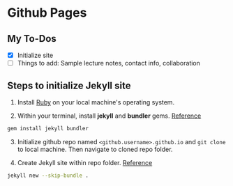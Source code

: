 # Github Pages

## My To-Dos

- [x] Initialize site
- [ ] Things to add: Sample lecture notes, contact info, collaboration

## Steps to initialize Jekyll site

1. Install [Ruby](http://jekyllrb.com/docs/installation/) on your local machine's operating system.

2. Within your terminal, install **jekyll** and **bundler** gems. [Reference](http://jekyllrb.com/docs/)

```bash
gem install jekyll bundler
```
3. Initialize github repo named `<github.username>.github.io` and `git clone` to local machine. Then navigate to cloned repo folder.

4. Create Jekyll site within repo folder. [Reference](https://docs.github.com/en/pages/setting-up-a-github-pages-site-with-jekyll/creating-a-github-pages-site-with-jekyll)

```bash
jekyll new --skip-bundle .
```
